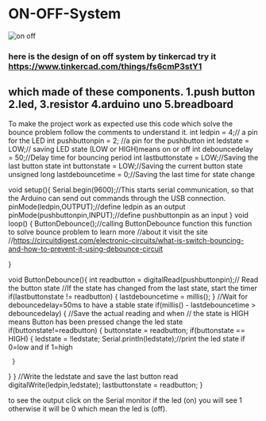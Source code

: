 # ON-OFF-System
![on off](https://user-images.githubusercontent.com/108452991/181660954-155bc56d-972b-45ad-a125-9f11d3190ec8.png)

### here is the design of on off system by tinkercad try it https://www.tinkercad.com/things/fs6cmP3stY1
which made of these components.
1.push button 
2.led, 
3.resistor
4.arduino uno 
5.breadboard
----------------------------------------------------------------------------------------------------------------------
To make the project work as expected use this code which solve the bounce problem follow the comments to understand it.
int ledpin = 4;// a pin for the LED
int  pushbuttonpin = 2; //a pin for the pushbutton
int ledstate = LOW;// saving LED state (LOW or HIGH)means on or off
int debouncedelay = 50;//Delay time for bouncing period
int lastbuttonstate = LOW;//Saving the last button state
int buttonstate = LOW;//Saving the current button state
unsigned long lastdebouncetime = 0;//Saving the last time for state change

void setup(){ 
 Serial.begin(9600);//This starts serial communication, so that the Arduino can send out commands through the USB connection. 
 pinMode(ledpin,OUTPUT);//define ledpin as an output 
 pinMode(pushbuttonpin,INPUT);//define pushbuttonpin as an input
}
void loop() {
  ButtonDebounce();//calling  ButtonDebounce function this function to solve bounce problem to learn more
  //about it visit the site 
  //https://circuitdigest.com/electronic-circuits/what-is-switch-bouncing-and-how-to-prevent-it-using-debounce-circuit
 
}

void ButtonDebounce(){
  int readbutton = digitalRead(pushbuttonpin);// Read the button state
  //If the state has changed from the last state, start the timer
  if(lastbuttonstate != readbutton)
  {
    lastdebouncetime = millis();
  }
  //Wait for debouncedelay=50ms to have a stable state
  if(millis() - lastdebouncetime > debouncedelay)
  {
   //Save the actual reading and when
   // the state is HIGH means Button has been pressed change the led state
   if(buttonstate!=readbutton) 
   {
     buttonstate = readbutton;
     if(buttonstate == HIGH)
     {
       ledstate = !ledstate;
       Serial.println(ledstate);//print the led state if 0=low and if 1=high
       
     }
   }
  }
  //Write the ledstate and save the last button read
  digitalWrite(ledpin,ledstate);
  lastbuttonstate = readbutton;
  }
  
  
  
  to see the output click on the Serial monitor if the led (on) you will see 1 otherwise it will be 0 which mean the led is (off).
